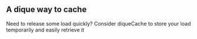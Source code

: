 ## A dique way to cache

Need to release some load quickly? Consider diqueCache to store your load temporarily and easily retrieve it
